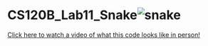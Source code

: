 # CS120B_Lab11_Snake![snake](https://user-images.githubusercontent.com/8682236/176330172-3ddf2f9a-b076-42e0-93c9-c05f07fd8f2d.png)

[Click here to watch a video of what this code looks like in person!](https://www.youtube.com/watch?v=vg8U1FO0HE0)
